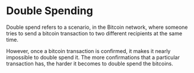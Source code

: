 # Double Spending

Double spend refers to a scenario, in the Bitcoin network, where someone
tries to send a bitcoin transaction to two different recipients at the same time.

However, once a bitcoin transaction is confirmed, it makes it nearly impossible
to double spend it. The more confirmations that a particular transaction has,
the harder it becomes to double spend the bitcoins.


